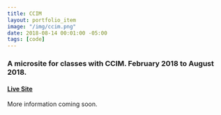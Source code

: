 ```yaml
---
title: CCIM
layout: portfolio_item
image: "/img/ccim.png"
date: 2018-08-14 00:01:00 -05:00
tags: [code]
---
```


### A microsite for classes with CCIM. February 2018 to August 2018.
#### [Live Site](https://education.ccim.com/)

More information coming soon.
